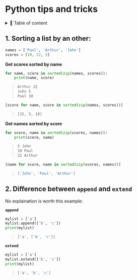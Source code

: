 # Python tips and tricks

<details><summary> &#x1f4dc Table of content</summary> <ul><li><a href = "#1-sorting-a-list-by-an-other">1. Sorting a list by an other</a></li>
<li><a href = "#2-difference-between-append-and-extend">Difference between `append` and `extend`</a></li>
</ul></details>

## 1. Sorting a list by an other:

```python
names = ['Paul', 'Arthur', 'John']
scores = [10, 22, 5]
```

__Get scores sorted by name__

```python
for name, score in sorted(zip(names, scores)):
    print(name, score)
```
> ```sh
> Arthur 22
> John 5
> Paul 10
> ```

```python
[score for name, score in sorted(zip(names, scores))]
```

> ```sh
> [22, 5, 10]
> ```

__Get names sorted by score__
```python
for score, name in sorted(zip(scores, names)):
    print(score, name)
```

> ```sh
> 5 John
> 10 Paul
> 22 Arthur
> ```

```python
[name for score, name in sorted(zip(scores, names))]
```
> ```sh
> ['John', 'Paul', 'Arthur']
> ```

## 2. Difference between `append` and `extend`

No explaination is worth this example:

__`append`__
```python
mylist = ['a']
mylist.append(['b', 'c'])
print(mylist)
```

> ```sh
> ['a', ['b', 'c']]
> ```


__`extend`__
```python
mylist = ['a']
mylist.extend(['b', 'c'])
print(mylist)
```

> ```sh
> ['a', 'b', 'c']
> ```
